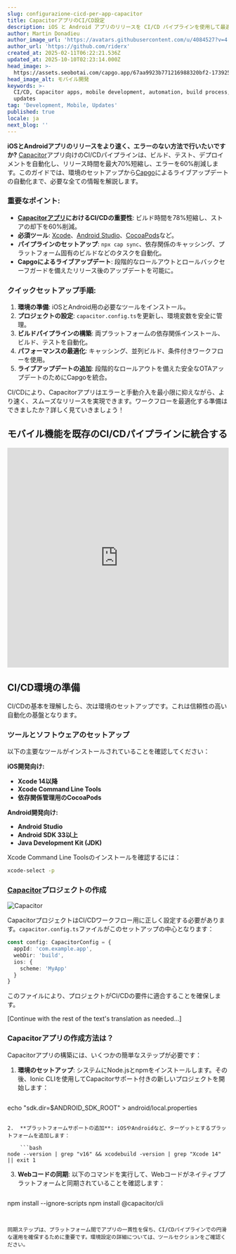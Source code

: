 ```yaml
---
slug: configurazione-cicd-per-app-capacitor
title: CapacitorアプリのCI/CD設定
description: iOS と Android アプリのリリースを CI/CD パイプラインを使用して最適化し、効率性を向上させ、エラーを減らす方法をご紹介します。
author: Martin Donadieu
author_image_url: 'https://avatars.githubusercontent.com/u/4084527?v=4'
author_url: 'https://github.com/riderx'
created_at: 2025-02-11T06:22:21.536Z
updated_at: 2025-10-10T02:23:14.000Z
head_image: >-
  https://assets.seobotai.com/capgo.app/67aa9923b771216988320bf2-1739254956493.jpg
head_image_alt: モバイル開発
keywords: >-
  CI/CD, Capacitor apps, mobile development, automation, build process, live
  updates
tag: 'Development, Mobile, Updates'
published: true
locale: ja
next_blog: ''
---
```

**iOSとAndroidアプリのリリースをより速く、エラーのない方法で行いたいですか?** [Capacitor](https://capacitorjs.com/)アプリ向けのCI/CDパイプラインは、ビルド、テスト、デプロイメントを自動化し、リリース時間を最大70%短縮し、エラーを60%削減します。このガイドでは、環境のセットアップから[Capgo](https://capgo.app/)によるライブアップデートの自動化まで、必要な全ての情報を解説します。

### 重要なポイント:

- **[Capacitorアプリ](https://capgo.app/blog/capacitor-comprehensive-guide/)におけるCI/CDの重要性**: ビルド時間を78%短縮し、ストアの却下を60%削減。
- **必須ツール**: [Xcode](https://developer.apple.com/xcode/)、[Android Studio](https://developer.android.com/studio)、[CocoaPods](https://cocoapods.org/)など。
- **パイプラインのセットアップ**: `npx cap sync`、依存関係のキャッシング、プラットフォーム固有のビルドなどのタスクを自動化。
- **Capgoによるライブアップデート**: 段階的なロールアウトとロールバックセーフガードを備えたリリース後のアップデートを可能に。

### クイックセットアップ手順:

1. **環境の準備**: iOSとAndroid用の必要なツールをインストール。
2. **プロジェクトの設定**: `capacitor.config.ts`を更新し、環境変数を安全に管理。
3. **ビルドパイプラインの構築**: 両プラットフォームの依存関係インストール、ビルド、テストを自動化。
4. **パフォーマンスの最適化**: キャッシング、並列ビルド、条件付きワークフローを使用。
5. **ライブアップデートの追加**: 段階的なロールアウトを備えた安全なOTAアップデートのためにCapgoを統合。

CI/CDにより、Capacitorアプリはエラーと手動介入を最小限に抑えながら、より速く、スムーズなリリースを実現できます。ワークフローを最適化する準備はできましたか？詳しく見ていきましょう！

## モバイル機能を既存のCI/CDパイプラインに統合する

<iframe src="https://www.youtube.com/embed/rIPnuVwvbb0" aria-label="YouTube video player" frameborder="0" allow="accelerometer; autoplay; clipboard-write; encrypted-media; gyroscope; picture-in-picture; web-share" referrerpolicy="strict-origin-when-cross-origin" style="width: 100%; height: 500px;" allowfullscreen></iframe>

## CI/CD環境の準備

CI/CDの基本を理解したら、次は環境のセットアップです。これは信頼性の高い自動化の基盤となります。

### ツールとソフトウェアのセットアップ

以下の主要なツールがインストールされていることを確認してください：

**iOS開発向け:**

- **Xcode 14以降**
- **Xcode Command Line Tools**
- **依存関係管理用のCocoaPods**

**Android開発向け:**

- **Android Studio**
- **Android SDK 33以上**
- **Java Development Kit (JDK)**

Xcode Command Line Toolsのインストールを確認するには：

```bash
xcode-select -p
```

### [Capacitor](https://capacitorjs.com/)プロジェクトの作成

![Capacitor](https://mars-images.imgix.net/seobot/screenshots/capacitorjs.com-4c1a6a7e452082d30f5bff9840b00b7d-2025-02-11.jpg?auto=compress)

CapacitorプロジェクトはCI/CDワークフロー用に正しく設定する必要があります。`capacitor.config.ts`ファイルがこのセットアップの中心となります：

```typescript
const config: CapacitorConfig = {
  appId: 'com.example.app',
  webDir: 'build',
  ios: { 
    scheme: 'MyApp'
  }
}
```

このファイルにより、プロジェクトがCI/CDの要件に適合することを確保します。

[Continue with the rest of the text's translation as needed...]

### Capacitorアプリの作成方法は？

Capacitorアプリの構築には、いくつかの簡単なステップが必要です：

1.  **環境のセットアップ**: システムにNode.jsとnpmをインストールします。その後、Ionic CLIを使用してCapacitorサポート付きの新しいプロジェクトを開始します：
    
    ```bash
echo "sdk.dir=$ANDROID_SDK_ROOT" > android/local.properties
```
    
2.  **プラットフォームサポートの追加**: iOSやAndroidなど、ターゲットとするプラットフォームを追加します：
    
    ```bash
node --version | grep "v16" && xcodebuild -version | grep "Xcode 14" || exit 1
```
    
3.  **Webコードの同期**: 以下のコマンドを実行して、Webコードがネイティブプラットフォームと同期されていることを確認します：
    
    ```bash
npm install --ignore-scripts
npm install @capacitor/cli
```
    

同期ステップは、プラットフォーム間でアプリの一貫性を保ち、CI/CDパイプラインでの円滑な運用を確保するために重要です。環境設定の詳細については、ツールセクションをご確認ください。
